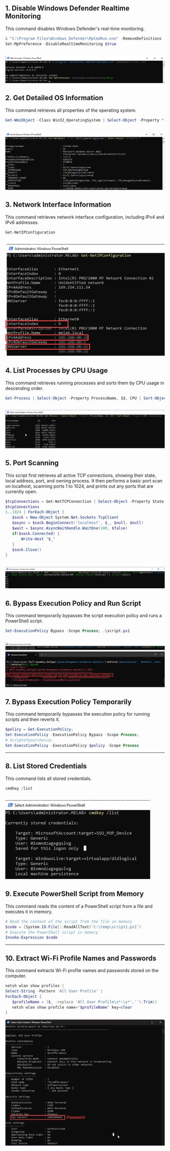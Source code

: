## 1. Disable Windows Defender Realtime Monitoring
This command disables Windows Defender's real-time monitoring.
```powershell
& "C:\Program Files\Windows Defender\MpCmdRun.exe" -RemoveDefinitions -All
Set-MpPreference -DisableRealtimeMonitoring $true
```
![Screenshot of disabling Windows Defender](./images/screenshot1.png)
---
## 2. Get Detailed OS Information
This command retrieves all properties of the operating system.
```powershell
Get-WmiObject -Class Win32_OperatingSystem | Select-Object -Property *
```
![Screenshot of Get-WmiObject command](./images/screenshot2.png)
---
## 3. Network Interface Information
This command retrieves network interface configuration, including IPv4 and IPv6 addresses.
```powershell
Get-NetIPConfiguration
```
![Screenshot of Network Interface Info](./images/screenshot3.png)
---
## 4. List Processes by CPU Usage
This command retrieves running processes and sorts them by CPU usage in descending order.
```powershell
Get-Process | Select-Object -Property ProcessName, Id, CPU | Sort-Object -Property CPU -Descending
```
![Screenshot of Get-Process command](./images/screenshot4.png)
---
## 5. Port Scanning
This script first retrieves all active TCP connections, showing their state, local address, port, and owning process.
It then performs a basic port scan on localhost, scanning ports 1 to 1024, and prints out any ports that are currently open.
```powershell
$tcpConnections = Get-NetTCPConnection | Select-Object -Property State, LocalAddress, LocalPort, OwningProcess
$tcpConnections
1..1024 | ForEach-Object {
   $sock = New-Object System.Net.Sockets.TcpClient
   $async = $sock.BeginConnect('localhost', $_, $null, $null)
   $wait = $async.AsyncWaitHandle.WaitOne(100, $false)
   if($sock.Connected) {
       Write-Host "$_"
   }
   $sock.Close()
}
```
![Screenshot of Port Scanning](./images/screenshot5.png)
---
## 6. Bypass Execution Policy and Run Script
This command temporarily bypasses the script execution policy and runs a PowerShell script.
```powershell
Set-ExecutionPolicy Bypass -Scope Process; .\script.ps1
```
![Screenshot of Bypass Execution Policy and Run Script](./images/screenshot6_1.png)
![Screenshot of Bypass Execution Policy and Run Script](./images/screenshot6_2.png)
---
## 7. Bypass Execution Policy Temporarily
This command temporarily bypasses the execution policy for running scripts and then reverts it.
```powershell
$policy = Get-ExecutionPolicy;
Set-ExecutionPolicy -ExecutionPolicy Bypass -Scope Process;
# Scriptofyourchoice;
Set-ExecutionPolicy -ExecutionPolicy $policy -Scope Process
```
---
## 8. List Stored Credentials
This command lists all stored credentials.
```powershell
cmdkey /list
```
![Screenshot of List Stored Credentials](./images/screenshot8.png)
---
## 9. Execute PowerShell Script from Memory
This command reads the content of a PowerShell script from a file and executes it in memory.
```powershell
# Read the content of the script from the file in memory
$code = [System.IO.File]::ReadAllText('C:\temp\script1.ps1')
# Execute the PowerShell script in memory
Invoke-Expression $code
```
---
## 10. Extract Wi-Fi Profile Names and Passwords
This command extracts Wi-Fi profile names and passwords stored on the computer.
```powershell
netsh wlan show profiles |
Select-String -Pattern 'All User Profile' |
ForEach-Object {
   $profileName = ($_ -replace 'All User Profile\s*:\s*','').Trim()
   netsh wlan show profile name="$profileName" key=clear
}
```
![Screenshot of Extract Wi-Fi Profile Names and Passwords](./images/screenshot10.png)

